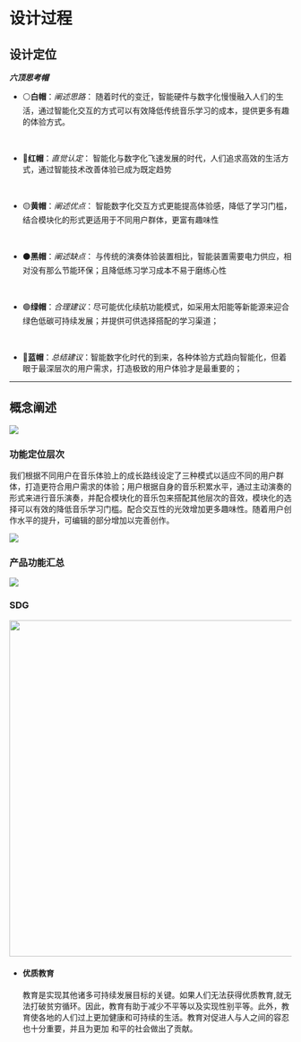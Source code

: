 # 设计过程

## **设计定位**

***六顶思考帽***

- :white_circle:**白帽**：*阐述思路*：
    随着时代的变迁，智能硬件与数字化慢慢融入人们的生活，通过智能化交互的方式可以有效降低传统音乐学习的成本，提供更多有趣的体验方式。
<br>

- :red_circle:**红帽**：*直觉认定*：   智能化与数字化飞速发展的时代，人们追求高效的生活方式，通过智能技术改善体验已成为既定趋势
<br>

- :yellow_circle:**黄帽**：*阐述优点*：
   智能数字化交互方式更能提高体验感，降低了学习门槛，结合模块化的形式更适用于不同用户群体，更富有趣味性
<br>

- :black_circle:**黑帽**：*阐述缺点*： 与传统的演奏体验装置相比，智能装置需要电力供应，相对没有那么节能环保；且降低练习学习成本不易于磨练心性

<br>

- :green_circle:**绿帽**：*合理建议*：尽可能优化续航功能模式，如采用太阳能等新能源来迎合绿色低碳可持续发展；并提供可供选择搭配的学习渠道；

<br>

- :large_blue_circle:**蓝帽**：*总结建议*：智能数字化时代的到来，各种体验方式趋向智能化，但着眼于最深层次的用户需求，打造极致的用户体验才是最重要的；

------

## **概念阐述**

<img src="img/2/21.png">

### 功能定位层次
  我们根据不同用户在音乐体验上的成长路线设定了三种模式以适应不同的用户群体，打造更符合用户需求的体验；用户根据自身的音乐积累水平，通过主动演奏的形式来进行音乐演奏，并配合模块化的音乐包来搭配其他层次的音效，模块化的选择可以有效的降低音乐学习门槛。配合交互性的光效增加更多趣味性。随着用户创作水平的提升，可编辑的部分增加以完善创作。

<img src="img/2/22.png">

### 产品功能汇总
<img src="img/2/23.png">

### SDG
<img src="img/2/000.png" width="600">

- #### 优质教育

  教育是实现其他诸多可持续发展目标的关键。如果人们无法获得优质教育,就无法打破贫穷循环。因此，教育有助于减少不平等以及实现性别平等。此外，教育使各地的人们过上更加健康和可持续的生活。教育对促进人与人之间的容忍也十分重要，并且为更加 和平的社会做出了贡献。

